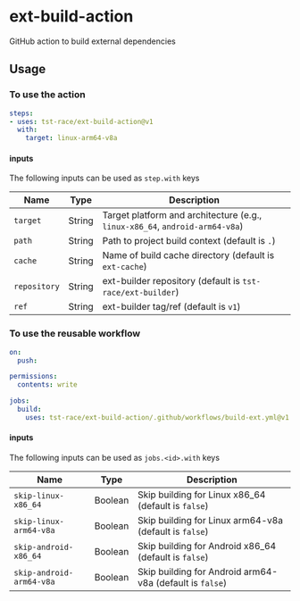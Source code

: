 # ext-build-action
GitHub action to build external dependencies

## Usage

### To use the action

```yaml
steps:
- uses: tst-race/ext-build-action@v1
  with:
    target: linux-arm64-v8a
```

#### inputs

The following inputs can be used as `step.with` keys

| Name         | Type   | Description
|--------------|--------|------------
| `target`     | String | Target platform and architecture (e.g., `linux-x86_64`, `android-arm64-v8a`)
| `path`       | String | Path to project build context (default is `.`)
| `cache`      | String | Name of build cache directory (default is `ext-cache`)
| `repository` | String | ext-builder repository (default is `tst-race/ext-builder`)
| `ref`        | String | ext-builder tag/ref (default is `v1`)

### To use the reusable workflow

```yaml
on:
  push:

permissions:
  contents: write

jobs:
  build:
    uses: tst-race/ext-build-action/.github/workflows/build-ext.yml@v1
```

#### inputs

The following inputs can be used as `jobs.<id>.with` keys

| Name                     | Type    | Description
|--------------------------|---------|------------
| `skip-linux-x86_64`      | Boolean | Skip building for Linux x86_64 (default is `false`)
| `skip-linux-arm64-v8a`   | Boolean | Skip building for Linux arm64-v8a (default is `false`)
| `skip-android-x86_64`    | Boolean | Skip building for Android x86_64 (default is `false`)
| `skip-android-arm64-v8a` | Boolean | Skip building for Android arm64-v8a (default is `false`)
